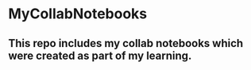 # MyCollabNotebooks
## This repo includes my collab notebooks which were created as part of my learning.
